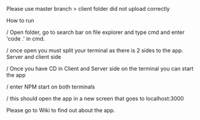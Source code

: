 Please use master branch > client folder did not upload correctly

How to run

  / Open folder, go to search bar on file explorer and type cmd and enter 'code .' in cmd.
  
  / once open you must split your terminal as there is 2 sides to the app. Server and client side
  
  / Once you have CD in Client and Server side on the terminal you can start the app
  
  / enter NPM start on both terminals
  
  / this should open the app in a new screen that goes to localhost:3000
  
  Please go to Wiki to find out about the app.
  
